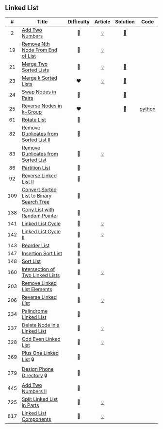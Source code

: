 
## Linked List

|#|Title|Difficulty|Article|Solution|Code|
|:---:|---|:---:|:---:|:---:|:---:|
|2|[Add Two Numbers](https://leetcode.com/problems/add-two-numbers) |🧡|[💡](https://leetcode.com/articles/add-two-numbers)|[📜](.././solutions/2.%20Add%20Two%20Numbers.md)||
|19|[Remove Nth Node From End of List](https://leetcode.com/problems/remove-nth-node-from-end-of-list) |🧡|[💡](https://leetcode.com/articles/remove-nth-node-end-list)|||
|21|[Merge Two Sorted Lists](https://leetcode.com/problems/merge-two-sorted-lists) |💚|[💡](https://leetcode.com/articles/merged-two-sorted-lists)|[📜](.././solutions/21.%20Merge%20Two%20Sorted%20Lists.md)||
|23|[Merge k Sorted Lists](https://leetcode.com/problems/merge-k-sorted-lists) |❤️|[💡](https://leetcode.com/articles/merge-k-sorted-list)|[📜](.././solutions/23.%20Merge%20k%20Sorted%20Lists.md)||
|24|[Swap Nodes in Pairs](https://leetcode.com/problems/swap-nodes-in-pairs) |🧡||[📜](.././solutions/24.%20Swap%20Nodes%20in%20Pairs.md)||
|25|[Reverse Nodes in k-Group](https://leetcode.com/problems/reverse-nodes-in-k-group) |❤️||[📜](.././solutions/25.%20Reverse%20Nodes%20in%20k-Group.md)|[python](.././python/25.%20Reverse%20Nodes%20in%20k-Group.py)|
|61|[Rotate List](https://leetcode.com/problems/rotate-list) |🧡||||
|82|[Remove Duplicates from Sorted List II](https://leetcode.com/problems/remove-duplicates-from-sorted-list-ii) |🧡||||
|83|[Remove Duplicates from Sorted List](https://leetcode.com/problems/remove-duplicates-from-sorted-list) |💚|[💡](https://leetcode.com/articles/remove-duplicates-sorted-list)|||
|86|[Partition List](https://leetcode.com/problems/partition-list) |🧡||||
|92|[Reverse Linked List II](https://leetcode.com/problems/reverse-linked-list-ii) |🧡||||
|109|[Convert Sorted List to Binary Search Tree](https://leetcode.com/problems/convert-sorted-list-to-binary-search-tree) |🧡||||
|138|[Copy List with Random Pointer](https://leetcode.com/problems/copy-list-with-random-pointer) |🧡||||
|141|[Linked List Cycle](https://leetcode.com/problems/linked-list-cycle) |💚|[💡](https://leetcode.com/articles/linked-list-cycle)|||
|142|[Linked List Cycle II](https://leetcode.com/problems/linked-list-cycle-ii) |🧡|[💡](https://leetcode.com/articles/linked-list-cycle-ii)|||
|143|[Reorder List](https://leetcode.com/problems/reorder-list) |🧡||||
|147|[Insertion Sort List](https://leetcode.com/problems/insertion-sort-list) |🧡||||
|148|[Sort List](https://leetcode.com/problems/sort-list) |🧡||||
|160|[Intersection of Two Linked Lists](https://leetcode.com/problems/intersection-of-two-linked-lists) |💚|[💡](https://leetcode.com/articles/intersection-two-linked-lists)|||
|203|[Remove Linked List Elements](https://leetcode.com/problems/remove-linked-list-elements) |💚||||
|206|[Reverse Linked List](https://leetcode.com/problems/reverse-linked-list) |💚|[💡](https://leetcode.com/articles/reverse-linked-list)|||
|234|[Palindrome Linked List](https://leetcode.com/problems/palindrome-linked-list) |💚||||
|237|[Delete Node in a Linked List](https://leetcode.com/problems/delete-node-in-a-linked-list) |💚|[💡](https://leetcode.com/articles/delete-node-linked-list)|||
|328|[Odd Even Linked List](https://leetcode.com/problems/odd-even-linked-list) |🧡|[💡](https://leetcode.com/articles/odd-even-linked-list)|||
|369|[Plus One Linked List](https://leetcode.com/problems/plus-one-linked-list) 🔒|🧡||||
|379|[Design Phone Directory](https://leetcode.com/problems/design-phone-directory) 🔒|🧡||||
|445|[Add Two Numbers II](https://leetcode.com/problems/add-two-numbers-ii) |🧡||||
|725|[Split Linked List in Parts](https://leetcode.com/problems/split-linked-list-in-parts) |🧡|[💡](https://leetcode.com/articles/split-linked-list-in-parts)|||
|817|[Linked List Components](https://leetcode.com/problems/linked-list-components) |🧡|[💡](https://leetcode.com/articles/linked-list-components)|||
